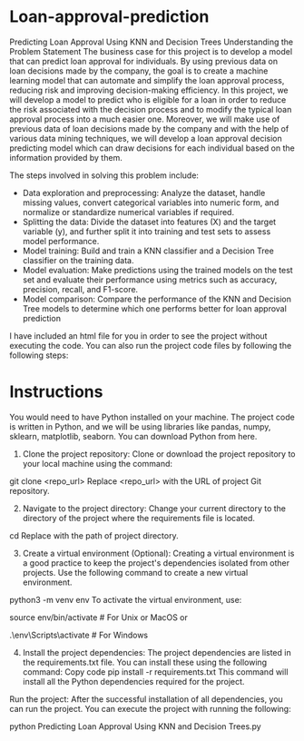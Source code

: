 ﻿# Loan-approval-prediction

Predicting Loan Approval Using KNN and Decision Trees
Understanding the Problem Statement
The business case for this project is to develop a model that can predict loan approval for individuals. By using previous data on loan decisions made by the company, the goal is to create a machine learning model that can automate and simplify the loan approval process, reducing risk and improving decision-making efficiency. In this project, we will develop a model to predict who is eligible for a loan in order to reduce the risk associated with the decision process and to modify the typical loan approval process into a much easier one. Moreover, we will make use of previous data of loan decisions made by the company and with the help of various data mining techniques, we will develop a loan approval decision predicting model which can draw decisions for each individual based on the information provided by them.

The steps involved in solving this problem include:

- Data exploration and preprocessing: Analyze the dataset, handle missing values, convert categorical variables into numeric form, and normalize or standardize numerical variables if required.
- Splitting the data: Divide the dataset into features (X) and the target variable (y), and further split it into training and test sets to assess model performance.
- Model training: Build and train a KNN classifier and a Decision Tree classifier on the training data.
- Model evaluation: Make predictions using the trained models on the test set and evaluate their performance using metrics such as accuracy, precision, recall, and F1-score.
- Model comparison: Compare the performance of the KNN and Decision Tree models to determine which one performs better for loan approval prediction

I have included an html file for you in order to see the project without executing the code.
You can also run the project code files by following the following steps:

# Instructions

You would need to have Python installed on your machine. The project code is written in Python, and we will be using libraries like pandas, numpy, sklearn, matplotlib, seaborn. You can download Python from here.

1. Clone the project repository: Clone or download the project repository to your local machine using the command:


  git clone <repo_url>
  Replace <repo_url> with the URL of project Git repository.

2. Navigate to the project directory: Change your current directory to the directory of the project where the requirements file is located.

  cd <project-directory>
  Replace <project-directory> with the path of project directory.

3. Create a virtual environment (Optional): Creating a virtual environment is a good practice to keep the project's dependencies isolated from other projects. Use the following command to create a new virtual environment.

  python3 -m venv env
  To activate the virtual environment, use:


source env/bin/activate  # For Unix or MacOS
or

.\env\Scripts\activate  # For Windows

4. Install the project dependencies: The project dependencies are listed in the requirements.txt file. You can install these using the following command:
Copy code
pip install -r requirements.txt
This command will install all the Python dependencies required for the project.

Run the project: After the successful installation of all dependencies, you can run the project. You can execute the project with running the following:

python Predicting Loan Approval Using KNN and Decision Trees.py

